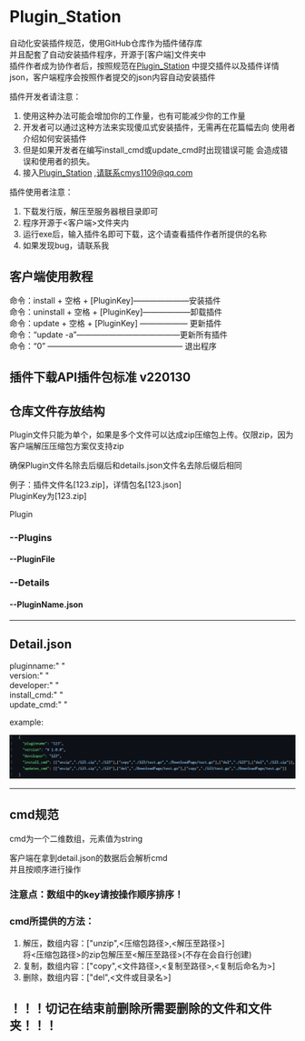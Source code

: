  
# Plugin_Station  
自动化安装插件规范，使用GitHub仓库作为插件储存库  
并且配套了自动安装插件程序，开源于[客户端]文件夹中  
插件作者成为协作者后，按照规范在[Plugin_Station](https://github.com/cmys1109/Plugin-Station)
中提交插件以及插件详情json，客户端程序会按照作者提交的json内容自动安装插件  

插件开发者请注意：  
1. 使用这种办法可能会增加你的工作量，也有可能减少你的工作量 
2. 开发者可以通过这种方法来实现傻瓜式安装插件，无需再在花篇幅去向
使用者介绍如何安装插件
3. 但是如果开发者在编写install_cmd或update_cmd时出现错误可能
会造成错误和使用者的损失。
4. 接入[Plugin_Station](https://github.com/cmys1109/Plugin-Station) ,请联系cmys1109@qq.com

插件使用者注意：
1. 下载发行版，解压至服务器根目录即可
2. 程序开源于<客户端>文件夹内
3. 运行exe后，输入插件名即可下载，这个请查看插件作者所提供的名称
4. 如果发现bug，请联系我

##  客户端使用教程
命令：install   + 空格 + [PluginKey]———————安装插件  
命令：uninstall + 空格 + [PluginKey]——————卸载插件  
命令：update    + 空格 + [PluginKey] —————— 更新插件  
命令：“update -a”—————————————更新所有插件  
命令：“0” ————————————————— 退出程序

插件下载API插件包标准  v220130
------
##  仓库文件存放结构
Plugin文件只能为单个，如果是多个文件可以达成zip压缩包上传。仅限zip，因为客户端解压压缩包方案仅支持zip  

确保Plugin文件名除去后缀后和details.json文件名去除后缀后相同  

例子：插件文件名[123.zip]，详情包名[123.json]  
PluginKey为[123.zip]

Plugin
 ###  --Plugins
 ####  --PluginFile  
 ###  --Details
 ####  --PluginName.json

------

## Detail.json

pluginname:"  "  
version:"  "  
developer:"  "  
install_cmd:"  "  
update_cmd:"  "  

example:
 
![img3.png](./img/img3.png)


------
##  cmd规范

cmd为一个二维数组，元素值为string

客户端在拿到detail.json的数据后会解析cmd  
并且按顺序进行操作  

###  注意点：数组中的key请按操作顺序排序！

###  cmd所提供的方法：  

1. 解压，数组内容：["unzip",<压缩包路径>,<解压至路径>]  
将<压缩包路径>的zip包解压至<解压至路径>(不存在会自行创建)  
2. 复制，数组内容：["copy",<文件路径>,<复制至路径>,<复制后命名为>]
3. 删除，数组内容：["del",<文件或目录名>]
##  ！！！切记在结束前删除所需要删除的文件和文件夹！！！
